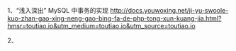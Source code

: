 1、“浅入深出” MySQL 中事务的实现
http://docs.youwoxing.net/ji-yu-swoole-kuo-zhan-gao-xing-neng-gao-bing-fa-de-php-tong-xun-kuang-jia.html?hmsr=toutiao.io&utm_medium=toutiao.io&utm_source=toutiao.io


2、